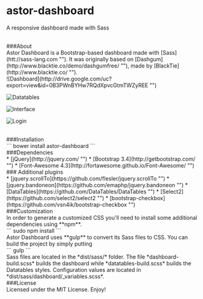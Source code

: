 # astor-dashboard
A responsive dashboard made with Sass

<br>
###About

<br>
Astor Dashboard is a Bootstrap-based dashboard made with [Sass](htt://sass-lang.com ""). It was originally based on [Dashgum](http://www.blacktie.co/demo/dashgumfree/ ""), made by [BlackTie](http://www.blacktie.co/ "").

<br>
![Dashboard](http://drive.google.com/uc?export=view&id=0B3PWnBYHw7RQdXpvcGtmTWZyREE "")

![Datatables](http://drive.google.com/uc?export=view&id=0B3PWnBYHw7RQbjJ4Y0hQbjhrQkE "")

![Interface](http://drive.google.com/uc?export=view&id=0B3PWnBYHw7RQNncwRi03cEN4VTg "")

![Login](http://drive.google.com/uc?export=view&id=0B3PWnBYHw7RQZjZJMHJ2LUJ4RVk "")


<br>
###Installation

<br>
```
bower install astor-dashboard
```

<br>
###Dependencies

<br>
 * [jQuery](http://jquery.com/ "")
 * [Bootstrap 3.4](http://getbootstrap.com/ "")
 * [Font-Awesome 4.3](http://fortawesome.github.io/Font-Awesome/ "")

<br>
### Additional plugins

<br>
 * [jquery.scrollTo](https://github.com/flesler/jquery.scrollTo "")
 * [jquery.bandoneon](https://github.com/emaphp/jquery.bandoneon "")
 * [DataTables](https://github.com/DataTables/DataTables "")
 * [Select2](https://github.com/select2/select2 "")
 * [bootstrap-checkbox](https://github.com/vsn4ik/bootstrap-checkbox "")

<br>
###Customization

<br>
In order to generate a customized CSS you'll need to install some additional dependencies using **npm**.

<br>
```
sudo npm install
```

<br>
Astor Dashboard uses **gulp** to convert its Sass files to CSS. You can build the project by simply putting

<br>
```
gulp
```

<br>
Sass files are located in the *dist/sass/* folder. The file *dashboard-build.scss* builds the dashboard while *datatables-build.scss* builds the Datatables styles. Configuration values are located in *dist/sass/dashboard/_variables.scss*.

<br>
###License

<br>
Licensed under the MIT License. Enjoy!